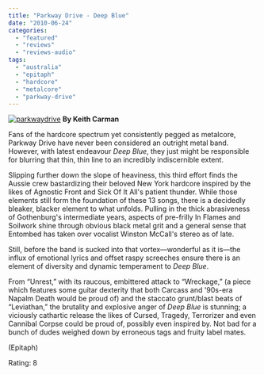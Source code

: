```yaml
---
title: "Parkway Drive - Deep Blue"
date: "2010-06-24"
categories: 
  - "featured"
  - "reviews"
  - "reviews-audio"
tags: 
  - "australia"
  - "epitaph"
  - "hardcore"
  - "metalcore"
  - "parkway-drive"
---
```


[![parkwaydrive](http://www.hellbound.ca/wp-content/uploads/2010/06/parkwaydrive-300x299.jpg "parkwaydrive")](http://www.hellbound.ca/wp-content/uploads/2010/06/parkwaydrive.jpg) **By Keith Carman**

Fans of the hardcore spectrum yet consistently pegged as metalcore, Parkway Drive have never been considered an outright metal band. However, with latest endeavour _Deep Blue_, they just might be responsible for blurring that thin, thin line to an incredibly indiscernible extent.

Slipping further down the slope of heaviness, this third effort finds the Aussie crew bastardizing their beloved New York hardcore inspired by the likes of Agnostic Front and Sick Of It All's patient thunder. While those elements still form the foundation of these 13 songs, there is a decidedly bleaker, blacker element to what unfolds. Pulling in the thick abrasiveness of Gothenburg's intermediate years, aspects of pre-frilly In Flames and Soilwork shine through obvious black metal grit and a general sense that Entombed has taken over vocalist Winston McCall's stereo as of late.

Still, before the band is sucked into that vortex—wonderful as it is—the influx of emotional lyrics and offset raspy screeches ensure there is an element of diversity and dynamic temperament to _Deep Blue_.

From “Unrest,” with its raucous, embittered attack to “Wreckage,” (a piece which features some guitar dexterity that both Carcass and '90s-era Napalm Death would be proud of) and the staccato grunt/blast beats of “Leviathan,” the brutality and explosive anger of _Deep Blue_ is stunning; a viciously cathartic release the likes of Cursed, Tragedy, Terrorizer and even Cannibal Corpse could be proud of, possibly even inspired by. Not bad for a bunch of dudes weighed down by erroneous tags and fruity label mates.

(Epitaph)

Rating: 8
